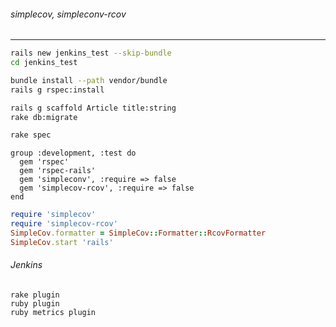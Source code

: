 ###### simplecov, simpleconv-rcov
---


```.sh
rails new jenkins_test --skip-bundle
cd jenkins_test

bundle install --path vendor/bundle
rails g rspec:install

rails g scaffold Article title:string
rake db:migrate

rake spec

```

```gemfile
group :development, :test do
  gem 'rspec'
  gem 'rspec-rails'
  gem 'simpleconv', :require => false
  gem 'simplecov-rcov', :require => false
end

```

```spec/spec_helper.rb
require 'simplecov'
require 'simplecov-rcov'
SimpleCov.formatter = SimpleCov::Formatter::RcovFormatter
SimpleCov.start 'rails'
```

###### Jenkins

```
rake plugin
ruby plugin
ruby metrics plugin
```

```
```

```
```

```
```

```
```

```
```

```
```

```
```

```
```

```
```

```
```

```
```

```
```

```
```

```
```

```
```

```
```

```
```

```
```

```
```

```
```

```
```

```
```

```
```

```
```

```
```

```
```

```
```

```
```

```
```

```
```

```
```

```
```

```
```

```
```

```
```



